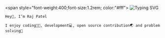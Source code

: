 # <Raj-Patel />

<span style="font-weight:400;font-size:1.2rem; color:"#fff">
    ![Typing SVG](https://readme-typing-svg.herokuapp.com?font=Poppins&pause=1000&color=F65158&width=300&lines=A+student;A+developer;A+open+source+contributor)
    
    Hey👋, I’m Raj Patel

    I enjoy coding👨‍💻, development💻, open source contribution🌏 and problem solving🚀
</span>
